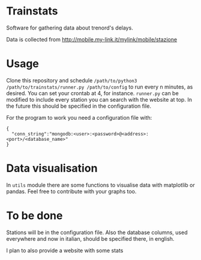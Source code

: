# Trainstats

Software for gathering data about trenord's delays.

Data is collected from http://mobile.my-link.it/mylink/mobile/stazione

# Usage

Clone this repository and schedule `/path/to/python3 /path/to/trainstats/runner.py /path/to/config` to run every n minutes, as desired. You can set your crontab at 4, for instance.
`runner.py` can be modified to include every station you can search with the website at top. In the future this should be
specified in the configuration file.

For the program to work you need a configuration file with:
```
{
  "conn_string":"mongodb:<user>:<password>@<address>:<port>/<database_name>"
}
```

# Data visualisation
In `utils` module there are some functions to visualise data with matplotlib or pandas. Feel free to contribute with your graphs too.

# To be done
Stations will be in the configuration file. Also the database columns, used everywhere and now in italian, should be specified there,
in english.

I plan to also provide a website with some stats 
